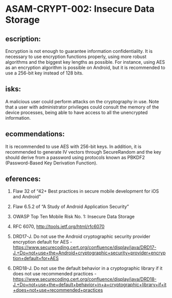 
# ASAM-CRYPT-002: Insecure Data Storage

## escription:
Encryption is not enough to guarantee information confidentiality. It is necessary to use encryption functions properly, using more robust algorithms and the biggest key lengths as possible. For instance, using AES as an encryption algorithm is possible on Android, but it is recommended to use a 256-bit key instead of 128 bits.

## isks:
A malicious user could perform attacks on the cryptography in use. Note that a user with administrator privileges could consult the memory of the device processes, being able to have access to all the unencrypted information.

## ecommendations:
It is recommended to use AES with 256-bit keys. In addition, it is recommended to generate IV vectors through SecureRandom and the key should derive from a password using protocols known as PBKDF2 (Password-Based Key Derivation Function).

## eferences:
1. Flaw 32 of “42+ Best practices in secure mobile development for iOS and Android”

2. Flaw 6.5.2 of “A Study of Android Application Security”

3. OWASP Top Ten Mobile Risk No. 1: Insecure Data Storage

4. RFC 6070, http://tools.ietf.org/html/rfc6070

5. DRD17-J. Do not use the Android cryptographic security provider encryption default for AES - https://www.securecoding.cert.org/confluence/display/java/DRD17-J.+Do+not+use+the+Android+cryptographic+security+provider+encryption+default+for+AES

6. DRD18-J. Do not use the default behavior in a cryptographic library if it does not use recommended practices - https://www.securecoding.cert.org/confluence/display/java/DRD18-J.+Do+not+use+the+default+behavior+in+a+cryptographic+library+if+it+does+not+use+recommended+practices
